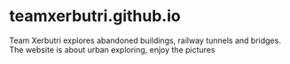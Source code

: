 # teamxerbutri.github.io
Team Xerbutri explores abandoned buildings, railway tunnels and bridges. The website is about urban exploring, enjoy the pictures
